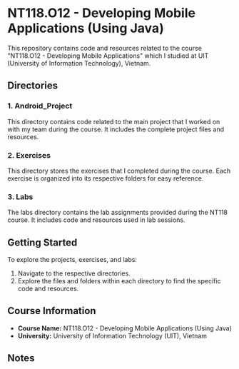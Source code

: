 # NT118.O12 - Developing Mobile Applications (Using Java)

This repository contains code and resources related to the course "NT118.O12 - Developing Mobile Applications" which I studied at UIT (University of Information Technology), Vietnam.

## Directories

### 1. Android_Project

This directory contains code related to the main project that I worked on with my team during the course. It includes the complete project files and resources.

### 2. Exercises

This directory stores the exercises that I completed during the course. Each exercise is organized into its respective folders for easy reference.

### 3. Labs

The labs directory contains the lab assignments provided during the NT118 course. It includes code and resources used in lab sessions.

## Getting Started

To explore the projects, exercises, and labs:

1. Navigate to the respective directories.
2. Explore the files and folders within each directory to find the specific code and resources.

## Course Information

- **Course Name:** NT118.O12 - Developing Mobile Applications (Using Java)
- **University:** University of Information Technology (UIT), Vietnam

## Notes

